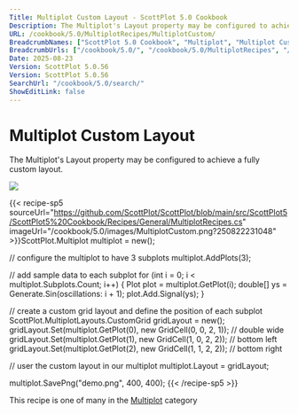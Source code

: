 ```yaml
---
Title: Multiplot Custom Layout - ScottPlot 5.0 Cookbook
Description: The Multiplot's Layout property may be configured to achieve a fully custom layout.
URL: /cookbook/5.0/MultiplotRecipes/MultiplotCustom/
BreadcrumbNames: ["ScottPlot 5.0 Cookbook", "Multiplot", "Multiplot Custom Layout"]
BreadcrumbUrls: ["/cookbook/5.0/", "/cookbook/5.0/MultiplotRecipes", "/cookbook/5.0/MultiplotRecipes/MultiplotCustom"]
Date: 2025-08-23
Version: ScottPlot 5.0.56
Version: ScottPlot 5.0.56
SearchUrl: "/cookbook/5.0/search/"
ShowEditLink: false
---
```



<div class='d-flex align-items-center mt-5'>
<h1 class='me-2 text-dark my-0 border-0'>Multiplot Custom Layout</h1>
</div>

The Multiplot's Layout property may be configured to achieve a fully custom layout.

[![](/cookbook/5.0/images/MultiplotCustom.png?250822231048)](/cookbook/5.0/images/MultiplotCustom.png?250822231048)

{{< recipe-sp5 sourceUrl="https://github.com/ScottPlot/ScottPlot/blob/main/src/ScottPlot5/ScottPlot5%20Cookbook/Recipes/General/MultiplotRecipes.cs" imageUrl="/cookbook/5.0/images/MultiplotCustom.png?250822231048" >}}ScottPlot.Multiplot multiplot = new();

// configure the multiplot to have 3 subplots
multiplot.AddPlots(3);

// add sample data to each subplot
for (int i = 0; i &lt; multiplot.Subplots.Count; i++)
{
    Plot plot = multiplot.GetPlot(i);
    double[] ys = Generate.Sin(oscillations: i + 1);
    plot.Add.Signal(ys);
}

// create a custom grid layout and define the position of each subplot
ScottPlot.MultiplotLayouts.CustomGrid gridLayout = new();
gridLayout.Set(multiplot.GetPlot(0), new GridCell(0, 0, 2, 1)); // double wide
gridLayout.Set(multiplot.GetPlot(1), new GridCell(1, 0, 2, 2)); // bottom left
gridLayout.Set(multiplot.GetPlot(2), new GridCell(1, 1, 2, 2)); // bottom right

// user the custom layout in our multiplot
multiplot.Layout = gridLayout;

multiplot.SavePng("demo.png", 400, 400);
{{< /recipe-sp5 >}}

<div class='my-5 text-center'>This recipe is one of many in the <a href='/cookbook/5.0/MultiplotRecipes'>Multiplot</a> category</div>


